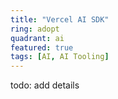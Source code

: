 ```yaml
---
title: "Vercel AI SDK"
ring: adopt
quadrant: ai
featured: true
tags: [AI, AI Tooling]
---
```


todo: add details
